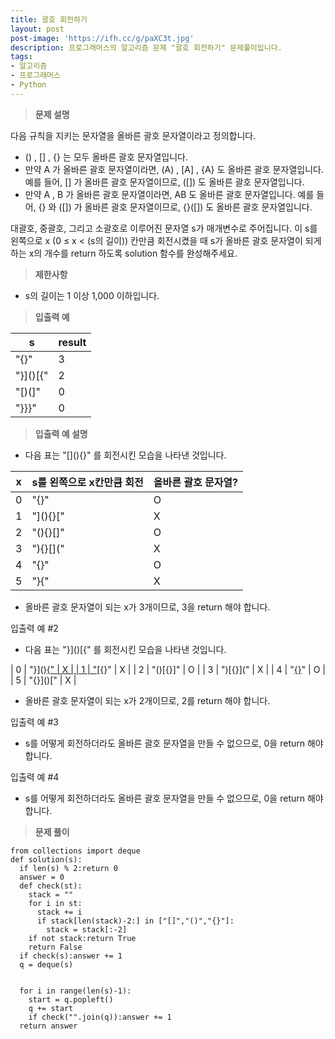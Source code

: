 ```yaml
---
title: 괄호 회전하기
layout: post
post-image: 'https://ifh.cc/g/paXC3t.jpg'
description: 프로그래머스의 알고리즘 문제 "괄호 회전하기" 문제풀이입니다.
tags:
- 알고리즘
- 프로그래머스
- Python
---
```



>**문제 설명**

다음 규칙을 지키는 문자열을 올바른 괄호 문자열이라고 정의합니다.

<ul>
<li> () ,  [] ,  {}  는 모두 올바른 괄호 문자열입니다.</li>
<li>만약  A 가 올바른 괄호 문자열이라면,  (A) ,  [A] ,  {A}  도 올바른 괄호 문자열입니다. 예를 들어,  []  가 올바른 괄호 문자열이므로,  ([])  도 올바른 괄호 문자열입니다.</li>
<li>만약  A ,  B 가 올바른 괄호 문자열이라면,  AB  도 올바른 괄호 문자열입니다. 예를 들어,  {}  와  ([])  가 올바른 괄호 문자열이므로,  {}([])  도 올바른 괄호 문자열입니다.</li>
</ul>

대괄호, 중괄호, 그리고 소괄호로 이루어진 문자열 s가 매개변수로 주어집니다. 이 s를 왼쪽으로 x (0 ≤ x < (s의 길이)) 칸만큼 회전시켰을 때 s가 올바른 괄호 문자열이 되게 하는 x의 개수를 return 하도록 solution 함수를 완성해주세요.

>**제한사항**

<ul>
<li>s의 길이는 1 이상 1,000 이하입니다.</li>
</ul>

>**입출력 예**

| s | result |
|--|--|
| "[](){}" | 3 |
| "}]()[{" | 2 |
| "[)(]" | 0 |
| "}}}" | 0 |

>**입출력 예 설명**

<ul>
<li>다음 표는  "[](){}"  를 회전시킨 모습을 나타낸 것입니다.</li>
</ul>

| x | s를 왼쪽으로 x칸만큼 회전 | 올바른 괄호 문자열? |
|--|--|--|
| 0 | "[](){}" | O |
| 1 | "](){}[" | X |
| 2 | "(){}[]" | O |
| 3 | "){}[](" | X |
| 4 | "{}[]()" | O |
| 5 | "}[](){" | X |

<ul>
<li>올바른 괄호 문자열이 되는 x가 3개이므로, 3을 return 해야 합니다.</li>
</ul>

입출력 예 #2

<ul>
<li>다음 표는  "}]()[{"  를 회전시킨 모습을 나타낸 것입니다.</li>
</ul>

| 0 | "}]()[{" | X |
| 1 | "]()[{}" | X |
| 2 | "()[{}]" | O |
| 3 | ")[{}](" | X |
| 4 | "[{}]()" | O |
| 5 | "{}]()[" | X |

<ul>
<li>올바른 괄호 문자열이 되는 x가 2개이므로, 2를 return 해야 합니다.</li>
</ul>

입출력 예 #3

<ul>
<li>s를 어떻게 회전하더라도 올바른 괄호 문자열을 만들 수 없으므로, 0을 return 해야 합니다.</li>
</ul>

입출력 예 #4

<ul>
<li>s를 어떻게 회전하더라도 올바른 괄호 문자열을 만들 수 없으므로, 0을 return 해야 합니다.</li>
</ul>

>**문제 풀이**

	from collections import deque
	def solution(s):
	  if len(s) % 2:return 0
	  answer = 0
	  def check(st):
	    stack = ""
	    for i in st:
	      stack += i
	      if stack[len(stack)-2:] in ["[]","()","{}"]:
	        stack = stack[:-2]
	    if not stack:return True
	    return False
	  if check(s):answer += 1
	  q = deque(s)
	
	      
	  for i in range(len(s)-1):
	    start = q.popleft()
	    q += start
	    if check("".join(q)):answer += 1
	  return answer

